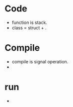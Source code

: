 # Code
- function is stack.
- class = struct +  .



# Compile
- compile is signal operation.
- 

# run
- 
